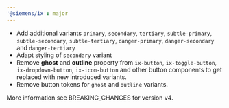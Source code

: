 ```yaml
---
'@siemens/ix': major
---
```


- Add additional variants `primary`, `secondary`, `tertiary`, `subtle-primary`, `subtle-secondary`, `subtle-tertiary`, `danger-primary`, `danger-secondary` and `danger-tertiary`
- Adapt styling of `secondary` variant
- Remove **ghost** and **outline** property from `ix-button`, `ix-toggle-button`, `ix-dropdown-button`, `ix-icon-button` and other button components to get replaced with new introduced variants.
- Remove button tokens for `ghost` and `outline` variants.

More information see BREAKING_CHANGES for version v4.
